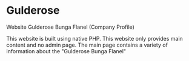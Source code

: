 # Gulderose
Website Gulderose Bunga Flanel (Company Profile)

This website is built using native PHP. This website only provides main content and no admin page. The main page contains a variety of information about the "Gulderose Bunga Flanel"

